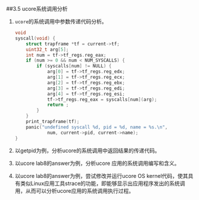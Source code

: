 ##3.5 ucore系统调用分析
1. `ucore`的系统调用中参数传递代码分析。

    ```C
    void
    syscall(void) {
        struct trapframe *tf = current->tf;
        uint32_t arg[5];
        int num = tf->tf_regs.reg_eax;
        if (num >= 0 && num < NUM_SYSCALLS) {
            if (syscalls[num] != NULL) {
                arg[0] = tf->tf_regs.reg_edx;
                arg[1] = tf->tf_regs.reg_ecx;
                arg[2] = tf->tf_regs.reg_ebx;
                arg[3] = tf->tf_regs.reg_edi;
                arg[4] = tf->tf_regs.reg_esi;
                tf->tf_regs.reg_eax = syscalls[num](arg);
                return ;
            }
        }
        print_trapframe(tf);
        panic("undefined syscall %d, pid = %d, name = %s.\n",
                num, current->pid, current->name);
    }
    ```
2. 以getpid为例，分析ucore的系统调用中返回结果的传递代码。
3. 以ucore lab8的answer为例，分析ucore 应用的系统调用编写和含义。
4. 以ucore lab8的answer为例，尝试修改并运行ucore OS kernel代码，使其具有类似Linux应用工具strace的功能，即能够显示出应用程序发出的系统调用，从而可以分析ucore应用的系统调用执行过程。


